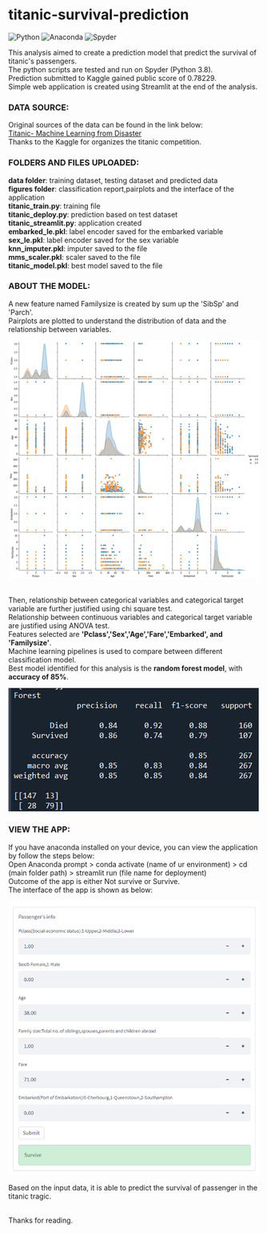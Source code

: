 # titanic-survival-prediction
![Python](https://img.shields.io/badge/python-3670A0?style=for-the-badge&logo=python&logoColor=ffdd54)
![Anaconda](https://img.shields.io/badge/Anaconda-%2344A833.svg?style=for-the-badge&logo=anaconda&logoColor=white)
![Spyder](https://img.shields.io/badge/Spyder-838485?style=for-the-badge&logo=spyder%20ide&logoColor=maroon)
  
This analysis aimed to create a prediction model that predict the survival of titanic's passengers.
<br>The python scripts are tested and run on Spyder (Python 3.8).
<br>Prediction submitted to Kaggle gained public score of 0.78229.
<br>Simple web application is created using Streamlit at the end of the analysis.

### DATA SOURCE:
Original sources of the data can be found in the link below:
<br>[Titanic- Machine Learning from Disaster](https://www.kaggle.com/competitions/titanic/data?select=train.csv)
<br>Thanks to the Kaggle for organizes the titanic competition.

### FOLDERS AND FILES UPLOADED:
**data folder**: training dataset, testing dataset and predicted data
<br>**figures folder**: classification report,pairplots and the interface of the application
<br>**titanic_train.py**: training file
<br>**titanic_deploy.py**: prediction based on test dataset
<br>**titanic_streamlit.py**: application created
<br>**embarked_le.pkl**: label encoder saved for the embarked variable
<br>**sex_le.pkl**: label encoder saved for the sex variable
<br>**knn_imputer.pkl**: imputer saved to the file
<br>**mms_scaler.pkl**: scaler saved to the file
<br>**titanic_model.pkl**: best model saved to the file

### ABOUT THE MODEL:

A new feature named Familysize is created by sum up the 'SibSp' and 'Parch'.
<br>Pairplots are plotted to understand the distribution of data and the relationship between variables.

![Image](https://github.com/innju/titanic-survival-prediction/blob/main/figures/pairplot_titainic.png)

<br>Then, relationship between categorical variables and categorical target variable are further justified using chi square test.
<br>Relationship between continuous variables and categorical target variable are justified using ANOVA test.
<br>Features selected are **'Pclass','Sex','Age','Fare','Embarked', and 'Familysize'**. 
<br>Machine learning pipelines is used to compare between different classification model.
<br>Best model identified for this analysis is the **random forest model**, with **accuracy of 85%**.

![Image](https://github.com/innju/titanic-survival-prediction/blob/main/figures/rf_titanic.png)

### VIEW THE APP:
If you have anaconda installed on your device, you can view the application by follow the steps below:
<br>Open Anaconda prompt > conda activate (name of ur environment) > cd (main folder path) > streamlit run (file name for deployment)
<br>Outcome of the app is either Not survive or Survive.
<br>The interface of the app is shown as below:

![Image](https://github.com/innju/titanic-survival-prediction/blob/main/figures/streamlit_titanic.png)

Based on the input data, it is able to predict the survival of passenger in the titanic tragic.

<br>Thanks for reading.

